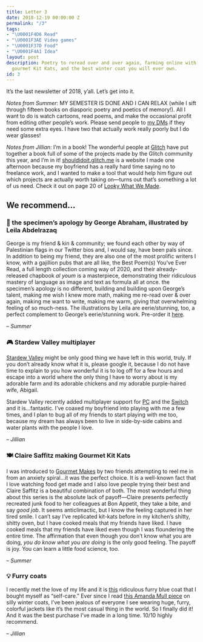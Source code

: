 ```yaml
---
title: Letter 3
date: 2018-12-19 00:00:00 Z
permalink: "/3"
tags:
- "\U0001F4D6 Read"
- "\U0001F3AE Video games"
- "\U0001F37D️ Food"
- "\U0001F4A1 Idea"
layout: post
description: Poetry to reread over and over again, farming online with your friends,
  gourmet Kit Kats, and the best winter coat you will ever own.
id: 3
---
```


It’s the last newsletter of 2018, y’all. Let’s get into it.

_Notes from Summer_: MY SEMESTER IS DONE AND I CAN RELAX (while I sift through fifteen books on diasporic poetry and poetics of memory!). All I want to do is watch cartoons, read poems, and make the occasional profit from editing other people’s work. Please send people to [my DMs](https://twitter.com/summabis) if they need some extra eyes. I have two that actually work really poorly but I do wear glasses!

_Notes from Jillian_: I’m in a book! The wonderful people at [Glitch](https://glitch.com/) have put together a book full of some of the projects made by the Glitch community this year, and I’m in it! [shouldidoit.glitch.me](https://shouldidoit.glitch.me/) is a website I made one afternoon because my boyfriend has a really hard time saying no to freelance work, and I wanted to make a tool that would help him figure out which projects are actually worth taking on—turns out that’s something a lot of us need. Check it out on page 20 of [Looky What We Made](https://glitch.com/culture/looky-what-we-made/).

## We recommend…

### 📖 the specimen’s apology by George Abraham, illustrated by Leila Abdelrazaq

George is my friend & kin & community; we found each other by way of Palestinian flags in our Twitter bios and, I would say, have been pals since. In addition to being my friend, they are also one of the most prolific writers I know, with a gajillion pubs that are all like, the Best Poem(s) You’ve Ever Read, a full length collection coming way of 2020, and their already-released chapbook _al youm_ is a masterpiece, demonstrating their ridiculous mastery of language as image and text as formula all at once. the specimen’s apology is no different, building and building upon George’s talent, making me wish I knew more math, making me re-read over & over again, making me want to write, making me warm, giving that overwhelming feeling of so much-ness. The illustrations by Leila are eerie/stunning, too, a perfect complement to George’s eerie/stunning work. Pre-order it [here](https://siblingrivalrypress.bigcartel.com/product/the-specimen-s-apology).

– _Summer_

### 🎮 Stardew Valley multiplayer

[Stardew Valley](https://www.stardewvalley.net/) might be only good thing we have left in this world, truly. If you don’t already know what it is, please google it, because I do not have time to explain to you how wonderful it is to log off for a few hours and escape into a world where the only thing I have to worry about is my adorable farm and its adorable chickens and my adorable purple-haired wife, Abigail.


Stardew Valley recently added multiplayer support for [PC](https://www.stardewvalley.net/stardew-valley-1-3-multiplayer-update-is-now-available/) and the [Switch](https://www.stardewvalley.net/stardew-valley-1-3-multiplayer-update-is-coming-to-nintendo-switch-this-week/) and it is...fantastic. I’ve coaxed my boyfriend into playing with me a few times, and I plan to bug all of my friends to start playing with me too, because my dream has always been to live in side-by-side cabins and water plants with the people I love.

– _Jillian_

### 🍽️ Claire Saffitz making Gourmet Kit Kats

I was introduced to [Gourmet Makes](https://www.youtube.com/watch?v=4nqJiBRNQuw&index=4&list=PLKtIunYVkv_RezN3GB12YA8orYOScQUdA) by two friends attempting to reel me in from an anxiety spiral...it was the perfect choice. It is a well-known fact that I love watching food get made and I also love people trying their best and Claire Saffitz is a beautiful combination of both. The most wonderful thing about this series is the absolute lack of payoff—Claire presents perfectly recreated junk food to her colleagues at Bon Appetit, they take a bite, and say _good job_. It seems anticlimactic, but I know the feeling captured in her tired smile. I can’t say I’ve replicated kit-kats before in my kitchen’s shitty, shitty oven, but I have cooked meals that my friends have liked. I have cooked meals that my friends have liked even though I was floundering the entire time. The affirmation that even though you don’t know what you are doing, _you do know what you are doing_ is the only good feeling. The payoff is joy. You can learn a little food science, too.

– _Summer_

### 💡 Furry coats

I recently met the love of my life and it is [this](https://www.instagram.com/p/BqsKzeIFvu7/) ridiculous furry blue coat that I bought myself as “self-care.” Ever since I read [this Amanda Mull piece](https://www.racked.com/2017/11/3/16577514/silly-coat-faux-fur-fun) on silly winter coats, I’ve been jealous of everyone I see wearing huge, furry, colorful jackets like it’s the most casual thing in the world. So I finally did it! And it was the best purchase I’ve made in a long time. 10/10 highly recommend.

– _Jillian_
